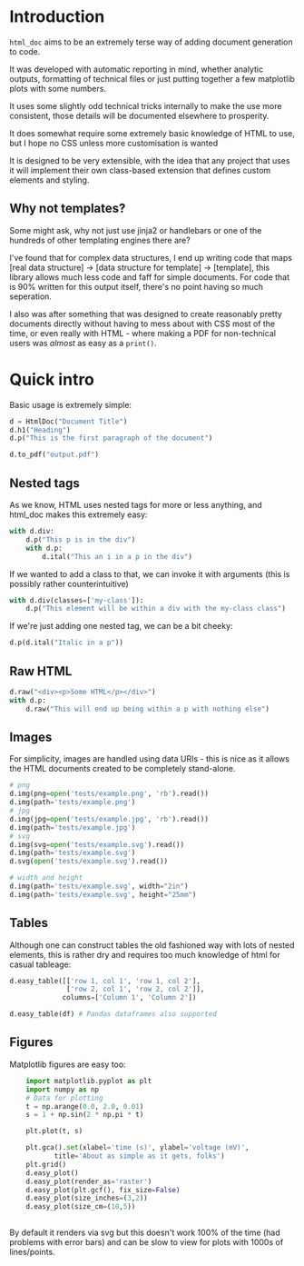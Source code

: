 # Introduction

`html_doc` aims to be an extremely terse way of adding document generation to code.

It was developed with automatic reporting in mind, whether analytic outputs, formatting of 
technical files or just putting together a few matplotlib plots with some numbers. 

It uses some slightly odd technical tricks internally to make the use more consistent, 
those details will be documented elsewhere to prosperity.

It does somewhat require some extremely basic knowledge of HTML to use, but I hope no CSS unless 
more customisation is wanted

It is designed to be very extensible, with the idea that any project that uses it will implement their
own class-based extension that defines custom elements and styling.

## Why not templates?
Some might ask, why not just use jinja2 or handlebars or one of the hundreds of other templating engines there are?

I've found that for complex data structures, I end up writing code that maps 
[real data structure] -> [data structure for template] -> [template], this
library allows much less code and faff for simple documents. For code that is 90%
written for this output itself, there's no point having so much seperation.

I also was after something that was designed to create reasonably pretty documents directly
without having to mess about with CSS most of the time, or even really with HTML - where making a PDF
for non-technical users was *almost* as easy as a `print()`.

# Quick intro

Basic usage is extremely simple:
```python
d = HtmlDoc("Document Title")
d.h1("Heading")
d.p("This is the first paragraph of the document")

d.to_pdf("output.pdf")
```


## Nested tags
As we know, HTML uses nested tags for more or less anything, and html_doc makes this extremely easy:
```python
with d.div:
    d.p("This p is in the div")
    with d.p:
        d.ital("This an i in a p in the div")
```

If we wanted to add a class to that, we can invoke it with arguments (this is possibly rather counterintuitive)

```python
with d.div(classes=['my-class']):
    d.p("This element will be within a div with the my-class class")
```

If we're just adding one nested tag, we can be a bit cheeky:
```python
d.p(d.ital("Italic in a p"))
```

## Raw HTML

```python
d.raw("<div><p>Some HTML</p></div>")
with d.p:
    d.raw("This will end up being within a p with nothing else")
```

## Images
For simplicity, images are handled using data URIs - this is nice as it allows the HTML documents
created to be completely stand-alone. 

```python
# png
d.img(png=open('tests/example.png', 'rb').read())
d.img(path='tests/example.png')
# jpg
d.img(jpg=open('tests/example.jpg', 'rb').read())
d.img(path='tests/example.jpg')
# svg
d.img(svg=open('tests/example.svg').read())
d.img(path='tests/example.svg')
d.svg(open('tests/example.svg').read())

# width and height
d.img(path='tests/example.svg', width="2in")
d.img(path='tests/example.svg', height="25mm")
```

## Tables
Although one can construct tables the old fashioned way with lots of nested elements, this is rather dry and 
requires too much knowledge of html for casual tableage:

```python
d.easy_table([['row 1, col 1', 'row 1, col 2'],
              ['row 2, col 1', 'row 2, col 2']],
             columns=['Column 1', 'Column 2'])

d.easy_table(df) # Pandas dataframes also supported

```

## Figures
Matplotlib figures are easy too:
```python
    import matplotlib.pyplot as plt
    import numpy as np
    # Data for plotting
    t = np.arange(0.0, 2.0, 0.01)
    s = 1 + np.sin(2 * np.pi * t)

    plt.plot(t, s)

    plt.gca().set(xlabel='time (s)', ylabel='voltage (mV)',
           title='About as simple as it gets, folks')
    plt.grid()
    d.easy_plot()
    d.easy_plot(render_as='raster') 
    d.easy_plot(plt.gcf(), fix_size=False)
    d.easy_plot(size_inches=(3,2))
    d.easy_plot(size_cm=(10,5))
    

```
By default it renders via svg but this doesn't work 100% of the time (had problems with error bars) 
and can be slow to view for plots with 1000s of lines/points. 